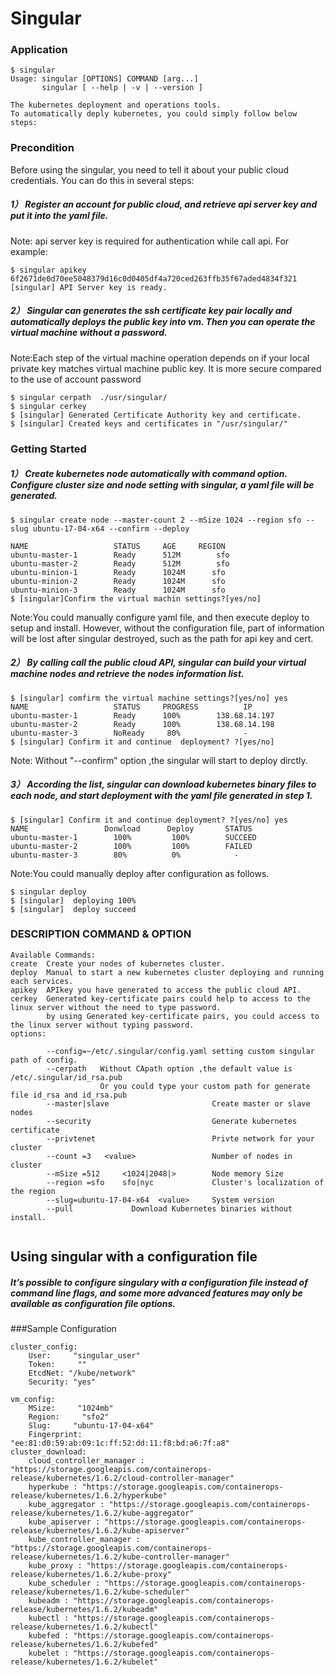 # Singular

### Application


```
$ singular
Usage: singular [OPTIONS] COMMAND [arg...]
       singular [ --help | -v | --version ]

The kubernetes deployment and operations tools.
To automatically deply kubernetes, you could simply follow below steps:

```
### Precondition
Before using the singular, you need to tell it about your public cloud credentials. You can do this in several steps:
 
##### 1）  Register an account for public cloud, and retrieve api server key and put it into the yaml file.
Note: api server key is required for authentication while call api.
For example:  
  
```
$ singular apikey  6f2671de0d70ee5048379d16c0d0405df4a720ced263ffb35f67aded4834f321
[singular] API Server key is ready.
```

##### 2）  Singular can generates the ssh certificate key pair locally and automatically deploys the public key into vm. Then you can operate the virtual machine without a password. 
Note:Each step of the virtual machine operation depends on if your local private key matches virtual machine public key. It is more secure compared to the use of account password
    
```
$ singular cerpath  ./usr/singular/
$ singular cerkey 
$ [singular] Generated Certificate Authority key and certificate.
$ [singular] Created keys and certificates in "/usr/singular/"
```

### Getting Started

##### 1） Create kubernetes node automatically with command option. Configure cluster size and node setting with singular, a yaml file will be generated.
```
$ singular create node --master-count 2 --mSize 1024 --region sfo --slug ubuntu-17-04-x64 --confirm --deploy

NAME                   STATUS     AGE     REGION  
ubuntu-master-1        Ready      512M        sfo   
ubuntu-master-2        Ready      512M        sfo      
ubuntu-minion-1        Ready      1024M      sfo   
ubuntu-minion-2        Ready      1024M      sfo   
ubuntu-minion-3        Ready      1024M      sfo
$ [singular]Confirm the virtual machin settings?[yes/no]
```
Note:You could manually configure yaml file, and then execute deploy to setup and install. However, without the configuration file, part of information will be lost after singular destroyed, such as the path for api key and cert.


##### 2）  By calling call the public cloud API, singular can build your virtual machine nodes and retrieve the nodes information list.
```
$ [singular] comfirm the virtual machine settings?[yes/no] yes
NAME                   STATUS     PROGRESS          IP
ubuntu-master-1        Ready      100%        138.68.14.197
ubuntu-master-2        Ready      100%        138.68.14.198
ubuntu-master-3        NoReady     80%              -
$ [singular] Confirm it and continue  deployment? ?[yes/no]
```
Note: Without "--confirm" option ,the singular will start to deploy dirctly.

##### 3）  According the list, singular can download kubernetes binary files to each node, and start deployment with the yaml file generated in step 1.
```
$ [singular] Confirm it and continue deployment? ?[yes/no] yes
NAME                 Donwload      Deploy       STATUS
ubuntu-master-1        100%         100%        SUCCEED
ubuntu-master-2        100%         100%        FAILED
ubuntu-master-3        80%          0%            -
```
Note:You could manually deploy  after configuration as follows.

```
$ singular deploy
$ [singular]  deploying 100%
$ [singular]  deploy succeed

```
### DESCRIPTION COMMAND & OPTION
    
```
Available Commands:
create  Create your nodes of kubernetes cluster.
deploy  Manual to start a new kubernetes cluster deploying and running each services.
apikey	APIkey you have generated to access the public cloud API.
cerkey	Generated key-certificate pairs could help to access to the linux server without the need to type password.
		by using Generated key-certificate pairs, you could access to the linux server without typing password.
options:
		
		--config=~/etc/.singular/config.yaml setting custom singular path of config.
        --cerpath	Without CApath option ,the default value is /etc/.singular/id_rsa.pub
					Or you could type your custom path for generate file id_rsa and id_rsa.pub
		--master|slave                       Create master or slave nodes
		--security                           Generate kubernetes certificate
		--privtenet       					 Privte network for your cluster
		--count =3   <value>		    	 Number of nodes in cluster
        --mSize =512	 <1024|2048|>        Node memory Size
        --region =sfo    sfo|nyc			 Cluster's localization of the region
        --slug=ubuntu-17-04-x64  <value>     System version
        --pull             Download Kubernetes binaries without install.               
        
```
## Using singular with a configuration file
##### It’s possible to configure singulary with a configuration file instead of command line flags, and some more advanced features may only be available as configuration file options. 

###Sample  Configuration

```
cluster_config:
    User:     "singular_user"
    Token:     ""
    EtcdNet: "/kube/network"
    Security: "yes"

vm_config:
    MSize:     "1024mb"
    Region:     "sfo2"
    Slug:     "ubuntu-17-04-x64"
    Fingerprint:      "ee:81:d0:59:ab:09:1c:ff:52:dd:11:f8:bd:a6:7f:a8"
cluster_download:
    cloud_controller_manager : "https://storage.googleapis.com/containerops-release/kubernetes/1.6.2/cloud-controller-manager"
    hyperkube : "https://storage.googleapis.com/containerops-release/kubernetes/1.6.2/hyperkube"
    kube_aggregator : "https://storage.googleapis.com/containerops-release/kubernetes/1.6.2/kube-aggregator"
    kube_apiserver : "https://storage.googleapis.com/containerops-release/kubernetes/1.6.2/kube-apiserver"
    kube_controller_manager : "https://storage.googleapis.com/containerops-release/kubernetes/1.6.2/kube-controller-manager"
    kube_proxy : "https://storage.googleapis.com/containerops-release/kubernetes/1.6.2/kube-proxy"
    kube_scheduler : "https://storage.googleapis.com/containerops-release/kubernetes/1.6.2/kube-scheduler"
    kubeadm : "https://storage.googleapis.com/containerops-release/kubernetes/1.6.2/kubeadm"
    kubectl : "https://storage.googleapis.com/containerops-release/kubernetes/1.6.2/kubectl"
    kubefed : "https://storage.googleapis.com/containerops-release/kubernetes/1.6.2/kubefed"
    kubelet : "https://storage.googleapis.com/containerops-release/kubernetes/1.6.2/kubelet"
```